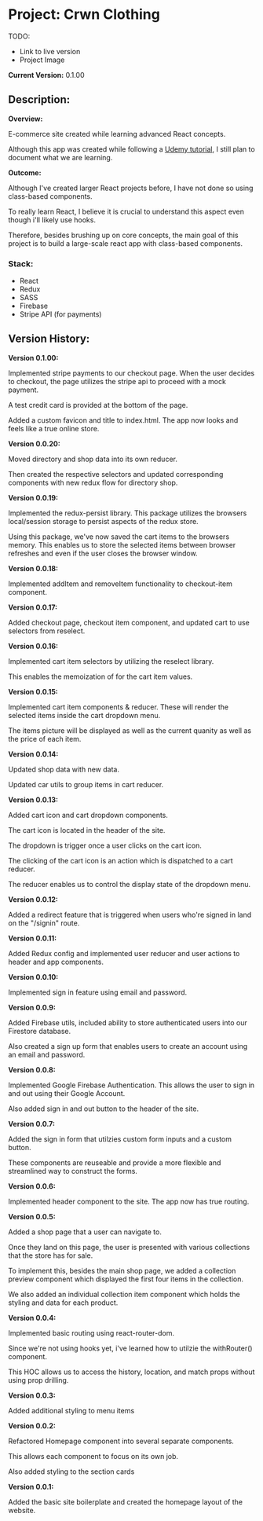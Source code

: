 # Project: Crwn Clothing

TODO:

- Link to live version
- Project Image

**Current Version:** 0.1.00

## Description:

**Overview:**

E-commerce site created while learning advanced React concepts.

Although this app was created while following a
[Udemy tutorial](https://www.udemy.com/course/complete-react-developer-zero-to-mastery/),
I still plan to document what we are learning.

**Outcome:**

Although I've created larger React projects before, I have not done so using
class-based components.

To really learn React, I believe it is crucial to understand this aspect even
though i'll likely use hooks.

Therefore, besides brushing up on core concepts, the main goal of this project
is to build a large-scale react app with class-based components.

### Stack:

- React
- Redux
- SASS
- Firebase
- Stripe API (for payments)

## Version History:

**Version 0.1.00:**

Implemented stripe payments to our checkout page. When the user decides to
checkout, the page utilizes the stripe api to proceed with a mock payment.

A test credit card is provided at the bottom of the page.

Added a custom favicon and title to index.html. The app now looks and feels like
a true online store.

**Version 0.0.20:**

Moved directory and shop data into its own reducer.

Then created the respective selectors and updated corresponding components with
new redux flow for directory shop.

**Version 0.0.19:**

Implemented the redux-persist library. This package utilizes the browsers
local/session storage to persist aspects of the redux store.

Using this package, we've now saved the cart items to the browsers memory. This
enables us to store the selected items between browser refreshes and even if the
user closes the browser window.

**Version 0.0.18:**

Implemented addItem and removeItem functionality to checkout-item component.

**Version 0.0.17:**

Added checkout page, checkout item component, and updated cart to use selectors
from reselect.

**Version 0.0.16:**

Implemented cart item selectors by utilizing the reselect library.

This enables the memoization of for the cart item values.

**Version 0.0.15:**

Implemented cart item components & reducer. These will render the selected items
inside the cart dropdown menu.

The items picture will be displayed as well as the current quanity as well as
the price of each item.

**Version 0.0.14:**

Updated shop data with new data.

Updated car utils to group items in cart reducer.

**Version 0.0.13:**

Added cart icon and cart dropdown components.

The cart icon is located in the header of the site.

The dropdown is trigger once a user clicks on the cart icon.

The clicking of the cart icon is an action which is dispatched to a cart
reducer.

The reducer enables us to control the display state of the dropdown menu.

**Version 0.0.12:**

Added a redirect feature that is triggered when users who're signed in land on
the "/signin" route.

**Version 0.0.11:**

Added Redux config and implemented user reducer and user actions to header and
app components.

**Version 0.0.10:**

Implemented sign in feature using email and password.

**Version 0.0.9:**

Added Firebase utils, included ability to store authenticated users into our
Firestore database.

Also created a sign up form that enables users to create an account using an
email and password.

**Version 0.0.8:**

Implemented Google Firebase Authentication. This allows the user to sign in and
out using their Google Account.

Also added sign in and out button to the header of the site.

**Version 0.0.7:**

Added the sign in form that utilzies custom form inputs and a custom button.

These components are reuseable and provide a more flexible and streamlined way
to construct the forms.

**Version 0.0.6:**

Implemented header component to the site. The app now has true routing.

**Version 0.0.5:**

Added a shop page that a user can navigate to.

Once they land on this page, the user is presented with various collections that
the store has for sale.

To implement this, besides the main shop page, we added a collection preview
component which displayed the first four items in the collection.

We also added an individual collection item component which holds the styling
and data for each product.

**Version 0.0.4:**

Implemented basic routing using react-router-dom.

Since we're not using hooks yet, i've learned how to utilzie the withRouter()
component.

This HOC allows us to access the history, location, and match props without
using prop drilling.

**Version 0.0.3:**

Added additional styling to menu items

**Version 0.0.2:**

Refactored Homepage component into several separate components.

This allows each component to focus on its own job.

Also added styling to the section cards

**Version 0.0.1:**

Added the basic site boilerplate and created the homepage layout of the website.

